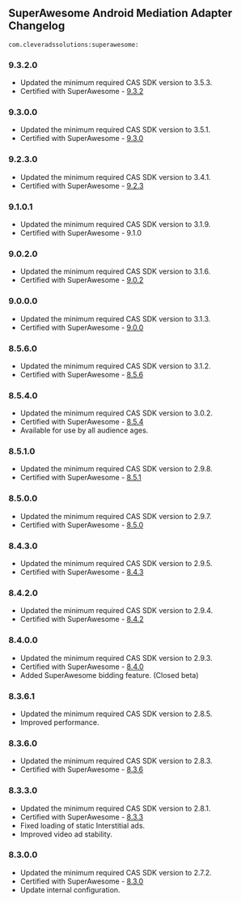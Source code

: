 ## SuperAwesome Android Mediation Adapter Changelog
`com.cleveradssolutions:superawesome:`

### 9.3.2.0
- Updated the minimum required CAS SDK version to 3.5.3.
- Certified with SuperAwesome - [9.3.2](https://dev.superawesome.com/docs/awesomeads/sdks/publisher/docs/android/releases)

### 9.3.0.0
- Updated the minimum required CAS SDK version to 3.5.1.
- Certified with SuperAwesome - [9.3.0](https://dev.superawesome.com/docs/awesomeads/sdks/publisher/docs/android/releases)

### 9.2.3.0
- Updated the minimum required CAS SDK version to 3.4.1.
- Certified with SuperAwesome - [9.2.3](https://dev.superawesome.com/docs/awesomeads/sdks/publisher/docs/android/releases)

### 9.1.0.1
- Updated the minimum required CAS SDK version to 3.1.9.
- Certified with SuperAwesome - 9.1.0

### 9.0.2.0
- Updated the minimum required CAS SDK version to 3.1.6.
- Certified with SuperAwesome - [9.0.2](https://github.com/SuperAwesomeLTD/sa-mobile-sdk-android)

### 9.0.0.0
- Updated the minimum required CAS SDK version to 3.1.3.
- Certified with SuperAwesome - [9.0.0](https://github.com/SuperAwesomeLTD/sa-mobile-sdk-android)

### 8.5.6.0
- Updated the minimum required CAS SDK version to 3.1.2.
- Certified with SuperAwesome - [8.5.6](https://github.com/SuperAwesomeLTD/sa-mobile-sdk-android/blob/develop/CHANGELOG.md)

### 8.5.4.0
- Updated the minimum required CAS SDK version to 3.0.2.
- Certified with SuperAwesome - [8.5.4](https://superawesomeltd.github.io/sa-mobile-sdk-android/)
- Available for use by all audience ages.

### 8.5.1.0
- Updated the minimum required CAS SDK version to 2.9.8.
- Certified with SuperAwesome - [8.5.1](https://superawesomeltd.github.io/sa-mobile-sdk-android/)

### 8.5.0.0
- Updated the minimum required CAS SDK version to 2.9.7.
- Certified with SuperAwesome - [8.5.0](https://superawesomeltd.github.io/sa-mobile-sdk-android/)

### 8.4.3.0
- Updated the minimum required CAS SDK version to 2.9.5.
- Certified with SuperAwesome - [8.4.3](https://sa-mobile-sdk-android.superawesome.tv)

### 8.4.2.0
- Updated the minimum required CAS SDK version to 2.9.4.
- Certified with SuperAwesome - [8.4.2](https://sa-mobile-sdk-android.superawesome.tv)

### 8.4.0.0
- Updated the minimum required CAS SDK version to 2.9.3.
- Certified with SuperAwesome - [8.4.0](https://sa-mobile-sdk-android.superawesome.tv)
- Added SuperAwesome bidding feature. (Closed beta)

### 8.3.6.1
- Updated the minimum required CAS SDK version to 2.8.5.
- Improved performance.

### 8.3.6.0
- Updated the minimum required CAS SDK version to 2.8.3.
- Certified with SuperAwesome - [8.3.6](https://github.com/SuperAwesomeLTD/sa-mobile-sdk-android/blob/master/CHANGELOG.md)

### 8.3.3.0
- Updated the minimum required CAS SDK version to 2.8.1.
- Certified with SuperAwesome - [8.3.3](https://github.com/SuperAwesomeLTD/sa-mobile-sdk-android/blob/master/CHANGELOG.md)
- Fixed loading of static Interstitial ads.
- Improved video ad stability.

### 8.3.0.0
- Updated the minimum required CAS SDK version to 2.7.2.
- Certified with SuperAwesome - [8.3.0](https://github.com/SuperAwesomeLTD/sa-mobile-sdk-android/blob/master/CHANGELOG.md)
- Update internal configuration.

